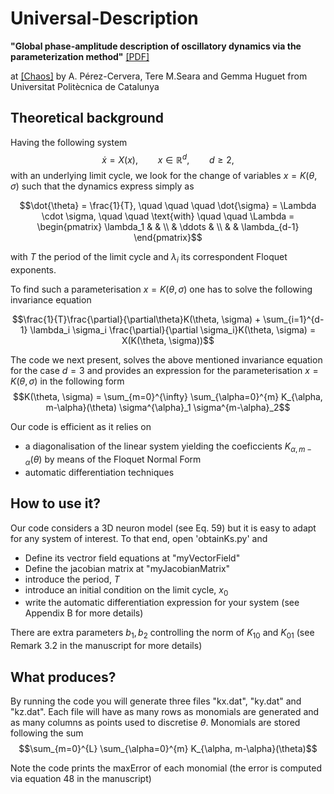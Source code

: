 # Universal-Description

**"Global phase-amplitude description of oscillatory dynamics via the parameterization method"** [[PDF]](https://arxiv.org/pdf/2004.03647.pdf)

at [[Chaos]](https://aip.scitation.org/doi/abs/10.1063/5.0010149)
by A. Pérez-Cervera, Tere M.Seara and Gemma Huguet from Universitat Politècnica de Catalunya

## Theoretical background

Having the following system
$$\dot{x} = X(x), \qquad x \in \mathbb{R}^{d}, \qquad d \geq 2 ,$$
with an underlying limit cycle, we look for the change of variables $x=K(\theta, \sigma)$ such that the dynamics express simply as
```math
\dot{\theta} = \frac{1}{T}, \quad \quad \quad  \dot{\sigma} = \Lambda \cdot \sigma, \quad \quad \text{with} \quad \quad \Lambda = 
\begin{pmatrix}
\lambda_1 & & \\
& \ddots & \\
& & \lambda_{d-1}  
\end{pmatrix}
```
with $T$ the period of the limit cycle and $\lambda_i$ its correspondent Floquet exponents.

To find such a parameterisation $x=K(\theta, \sigma)$ one has to solve the following invariance equation
```math
\frac{1}{T}\frac{\partial}{\partial\theta}K(\theta, \sigma) + \sum_{i=1}^{d-1} \lambda_i \sigma_i \frac{\partial}{\partial \sigma_i}K(\theta, \sigma) = X(K(\theta, \sigma))
```

The code we next present, solves the above mentioned invariance equation for the case $d=3$ and provides an expression for the parameterisation $x=K(\theta, \sigma)$ in the following form
$$K(\theta, \sigma) = \sum_{m=0}^{\infty} \sum_{\alpha=0}^{m} K_{\alpha, m-\alpha}(\theta) \sigma^{\alpha}_1 \sigma^{m-\alpha}_2$$

Our code is efficient as it relies on
- a diagonalisation of the linear system yielding the coeficcients $K_{\alpha, m-\alpha}(\theta)$ by means of the Floquet Normal Form
- automatic differentiation techniques

## How to use it?

Our code considers a 3D neuron model (see Eq. 59) but it is easy to adapt for any system of interest. To that end, open 'obtainKs.py' and
- Define its vectror field equations at "myVectorField" 
- Define the jacobian matrix at "myJacobianMatrix"
- introduce the period, $T$
- introduce an initial condition on the limit cycle, $x_0$
- write the automatic differentiation expression for your system (see Appendix B for more details)

There are extra parameters $b_1, b_2$ controlling the norm of $K_{10}$ and $K_{01}$ (see Remark 3.2 in the manuscript for more details)

## What produces?

By running the code you will generate three files "kx.dat", "ky.dat" and "kz.dat". Each file will have as many rows as monomials are generated and as many columns as points used to discretise $\theta$. Monomials are stored following the sum
$$\sum_{m=0}^{L} \sum_{\alpha=0}^{m} K_{\alpha, m-\alpha}(\theta)$$

Note the code prints the maxError of each monomial (the error is computed via equation 48 in the manuscript)
